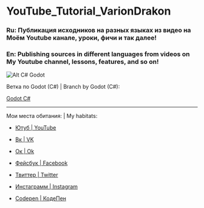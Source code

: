 # YouTube_Tutorial_VarionDrakon
### Ru: Публикация исходников на разных языках из видео на Моём Youtube канале, уроки, фичи и так далее!
### En: Publishing sources in different languages from videos on My Youtube channel, lessons, features, and so on!

![Alt C# Godot](https://lh3.googleusercontent.com/zzMeRsMkxrJTS9cLh29kEIc2vo9t1H9sIHaFrpsbrC80iFrGA54sbB2UM6hjkABXsZcBfRjcTjg-GFu18rSt_LS_de226JN-dBb0TMNBgweJ4rjAebK1eRdC8wf4xJnWPhYUAR-IQBvxYvQbc6QxH6pPlaqgGlefVNwHzO-YmnURUIzRLq-J6F22TFI3uVVUrJPDlDnDjOXwWZxCJmYpar79fO49kishv892qtixSvrwWRsQK-ZxLkVvM9JcJoD3aYyk2Fc_9iXvNFpPdJINCwtDG6UPU060uCS5hsN-laNdG0WDMEboDJyGaMWkASNCR5dAab2kZZrVxVP2StGRMPSurUBx-xL6uPOqLbd6qsgetIKtHwNXn9ZyQOW8O3LM3FVn1nY8G4nYaE-HWN5fCmoMR3uwLlnad72c8fox8b7GeuKE4Pn0brZD4DknxNpgygpT02c7ryzW1AvT6vkhiERoohHPvvhDGMSYgNHzhlvRecIItTNgJpiJk4sqgy8GkAZ3BP90UGoW8ZzXzUOweQmJbCPHkih677D3hVW32QROLDSCIKJeAz-7WacLtbDIryCdJ6tXVyNHIFJlO4SU2rNvSdCK7rvL8J3se74pXqHG_3icwTg_Ea_3J8YMY8IjpOQg8CAJItnuhLbb05XBDAX3BYDc9RqZ2giTqk-EUzIsoJqX9HeOf8reMBJQM8jc0X85vQ=w1325-h668-ft "1")

Ветка по Godot (C#) | Branch by Godot (C#):

[Godot C#](https://github.com/VarionDrakon/YouTube_Tutorial/tree/master/GodotEngine)

____

Мои места обитания: | My habitats: 
* [Ютуб | YouTube](https://www.youtube.com/channel/UCkJViaw0-xsDvbTQRTu4OMA)

* [Вк | VK](https://vk.com/drakon.hackers)

* [Ок | Ok](https://ok.ru/varion.drakon)

* [Фейсбук | Facebook](https://facebook.com/varion.drakon)

* [Твиттер | Twitter](https://twitter.com/VrDrakon)

* [Инстаграмм | Instagram](https://www.instagram.com/varion.drakon)

* [Codepen | КодеПен](https://codepen.io/varion-drakon)
